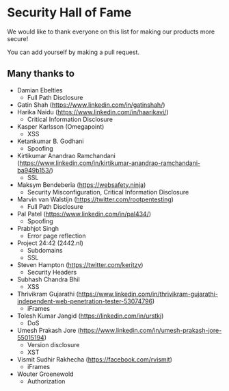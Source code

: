 # Security Hall of Fame
We would like to thank everyone on this list for making our products more secure!

You can add yourself by making a pull request.

## Many thanks to

 * Damian Ebelties
   * Full Path Disclosure
 * Gatin Shah (https://www.linkedin.com/in/gatinshah/)
 * Harika Naidu  (https://www.linkedin.com/in/haarikavi/)
   * Critical Information Disclosure
 * Kasper Karlsson (Omegapoint)
   * XSS
 * Ketankumar B. Godhani
   * Spoofing
 * Kirtikumar Anandrao Ramchandani (https://www.linkedin.com/in/kirtikumar-anandrao-ramchandani-ba949b153/)
   * SSL
 * Maksym Bendeberia (https://websafety.ninja)
   * Security Misconfiguration, Critical Information Disclosure
 * Marvin van Walstijn (https://twitter.com/rootpentesting)
   * Full Path Disclosure
 * Pal Patel (https://www.linkedin.com/in/pal434/)
   * Spoofing
 * Prabhjot Singh
   * Error page reflection
 * Project 24:42 (2442.nl)
   * Subdomains
   * SSL
 * Steven Hampton (https://twitter.com/keritzy)
   * Security Headers
 * Subhash Chandra Bhil
   * XSS
 * Thrivikram Gujarathi (https://www.linkedin.com/in/thrivikram-gujarathi-independent-web-penetration-tester-53074796)
   * iFrames
 * Tolesh Kumar Jangid (https://linkedin.com/in/urstkj)
   * DoS
 * Umesh Prakash Jore (https://www.linkedin.com/in/umesh-prakash-jore-55015194)
   * Version disclosure
   * XST
 * Vismit Sudhir Rakhecha (https://facebook.com/rvismit)
   * iFrames
 * Wouter Groenewold
   * Authorization
